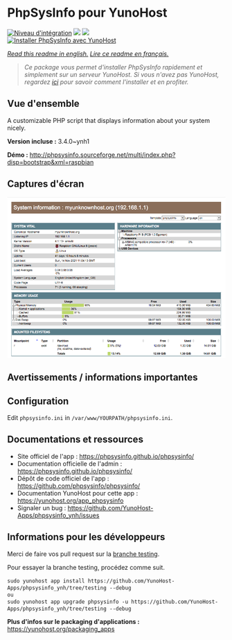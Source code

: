# PhpSysInfo pour YunoHost

[![Niveau d'intégration](https://dash.yunohost.org/integration/phpsysinfo.svg)](https://dash.yunohost.org/appci/app/phpsysinfo) ![](https://ci-apps.yunohost.org/ci/badges/phpsysinfo.status.svg) ![](https://ci-apps.yunohost.org/ci/badges/phpsysinfo.maintain.svg)  
[![Installer PhpSysInfo avec YunoHost](https://install-app.yunohost.org/install-with-yunohost.svg)](https://install-app.yunohost.org/?app=phpsysinfo)

*[Read this readme in english.](./README.md)*
*[Lire ce readme en français.](./README_fr.md)*

> *Ce package vous permet d'installer PhpSysInfo rapidement et simplement sur un serveur YunoHost.
Si vous n'avez pas YunoHost, regardez [ici](https://yunohost.org/#/install) pour savoir comment l'installer et en profiter.*

## Vue d'ensemble

A customizable PHP script that displays information about your system nicely.


**Version incluse :** 3.4.0~ynh1

**Démo :** http://phpsysinfo.sourceforge.net/multi/index.php?disp=bootstrap&xml=raspbian

## Captures d'écran

![](./doc/screenshots/screenshot.png)

## Avertissements / informations importantes

## Configuration

Edit `phpsysinfo.ini` in `/var/www/YOURPATH/phpsysinfo.ini`.

## Documentations et ressources

* Site officiel de l'app : https://phpsysinfo.github.io/phpsysinfo/
* Documentation officielle de l'admin : https://phpsysinfo.github.io/phpsysinfo/
* Dépôt de code officiel de l'app : https://github.com/phpsysinfo/phpsysinfo/
* Documentation YunoHost pour cette app : https://yunohost.org/app_phpsysinfo
* Signaler un bug : https://github.com/YunoHost-Apps/phpsysinfo_ynh/issues

## Informations pour les développeurs

Merci de faire vos pull request sur la [branche testing](https://github.com/YunoHost-Apps/phpsysinfo_ynh/tree/testing).

Pour essayer la branche testing, procédez comme suit.
```
sudo yunohost app install https://github.com/YunoHost-Apps/phpsysinfo_ynh/tree/testing --debug
ou
sudo yunohost app upgrade phpsysinfo -u https://github.com/YunoHost-Apps/phpsysinfo_ynh/tree/testing --debug
```

**Plus d'infos sur le packaging d'applications :** https://yunohost.org/packaging_apps